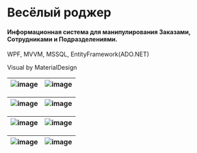 # Весёлый роджер
<h4>Информационная система для манипулирования Заказами, Сотрудниками и Подразделениями.</h4>
WPF, MVVM, MSSQL, EntityFramework(ADO.NET)

Visual by MaterialDesign

|![image](https://user-images.githubusercontent.com/94042423/215350363-18070b31-7866-40ec-b939-c2eb993512ab.png) | ![image](https://user-images.githubusercontent.com/94042423/215350382-f0ce1b1d-bb13-4c30-bb12-53f3e80decec.png) |
| --- | --- |

|![image](https://user-images.githubusercontent.com/94042423/215350398-31f961c9-752c-4f0c-abfc-96717008f36a.png) | ![image](https://user-images.githubusercontent.com/94042423/215350405-18ea5918-a9ba-4725-bf0d-1e92fd329693.png) |
| --- | --- |

|![image](https://user-images.githubusercontent.com/94042423/215350417-19824eed-9565-4e8f-94d2-617f78e02390.png)|![image](https://user-images.githubusercontent.com/94042423/215350431-3b86e745-eb61-4234-910d-ccb33fcd0f2c.png)|
| --- | --- |

|![image](https://user-images.githubusercontent.com/94042423/215350495-5ab78950-336b-4770-b5b2-3cc77086da65.png)|![image](https://user-images.githubusercontent.com/94042423/215350511-2360deba-798b-4f49-92ba-303ece6c870b.png)|
| --- | --- |



